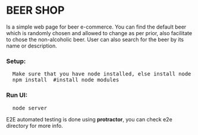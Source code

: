 # BEER SHOP
Is a simple web page for beer e-commerce. You can find the default beer which is randomly chosen and allowed to change as per prior, also facilitate to chose the non-alcoholic beer. User can also search for the beer by its name or description.

### Setup:
<pre>
  Make sure that you have node installed, else install node as prior.
  npm install  #install node modules
</pre>

### Run UI:
<pre>
  node server
</pre>

E2E automated testing is done using **protractor**, you can check e2e directory for more info.